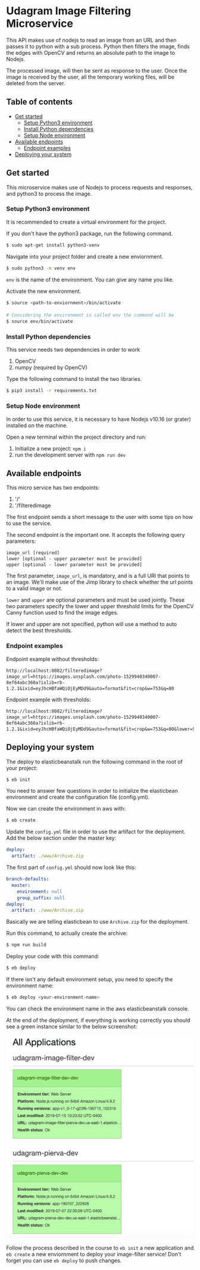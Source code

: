 # Udagram Image Filtering Microservice

This API makes use of nodejs to read an image from an URL and then passes it to python with a sub process. Python then filters the image, finds the edges with OpenCV and returns an absolute path to the image to Nodejs.

The processed image, will then be sent as response to the user. Once the image is received by the user, all the temporary working files, will be deleted from the server.

## Table of contents
+ [Get started](#get-started)
  * [Setup Python3 environment](#setup-python3-environment)
  * [Install Python dependencies](#install-python-dependencies)
  * [Setup Node environment](#setup-node-environment)
+ [Available endpoints](#availabe-endpoints)
  * [Endpoint examples](#endpoint-examples)
+ [Deploying your system](#deploying-your-system)



## Get started
This microservice makes use of Nodejs to process requests and responses, and python3 to process the image.

### Setup Python3 environment
It is recommended to create a virtual environment for the project.

If you don't have the python3 package, run the following command.
```sh
$ sudo apt-get install python3-venv
```

Navigate into your project folder and create a new enviornment.
```sh
$ sudo python3 -m venv env
```

`env` is the name of the environment. You can give any name you like.

Activate the new environment.

```sh
$ source <path-to-enviornment>/bin/activate

# Considering the environment is called env the command will be
$ source env/bin/activate
```

### Install Python dependencies
This service needs two dependencies in order to work
1. OpenCV
2. numpy (required by OpenCV)

Type the following command to install the two libraries.
```sh
$ pip3 install -r requirements.txt
```

### Setup Node environment

In order to use this service, it is necessary to have Nodejs v10.16 (or grater) installed on the machine.

Open a new terminal within the project directory and run:

1. Initialize a new project: `npm i`
2. run the development server with `npm run dev`

## Available endpoints

This micro service has two endpoints:
1. '/'
2. '/filteredimage

The first endpoint sends a short message to the user with some tips on how to use the service.

The second endpoint is the important one. It accepts the following query parameters:

```
image_url [required]
lower [optional - upper parameter must be provided]
upper [optional - lower parameter must be provided]
```

The first parameter, `image_url`, is mandatory, and is a full URI that points to an image.
We'll make use of the Jimp library to check whether the url points to a valid image or not.

`lower` and `upper` are optional parameters and must be used jointly. These two parameters specify the lower and upper threshold limits for the OpenCV Canny function used to find the image edges.

If lower and upper are not specified, python will use a method to auto detect the best thresholds.

### Endpoint examples

Endpoint example without thresholds:
```
http://localhost:8082/filteredimage?image_url=https://images.unsplash.com/photo-1529940340007-8ef64abc360a?ixlib=rb-1.2.1&ixid=eyJhcHBfaWQiOjEyMDd9&auto=format&fit=crop&w=753&q=80
```

Endpoint example with thresholds:
```
http://localhost:8082/filteredimage?image_url=https://images.unsplash.com/photo-1529940340007-8ef64abc360a?ixlib=rb-1.2.1&ixid=eyJhcHBfaWQiOjEyMDd9&auto=format&fit=crop&w=753&q=80&lower=50&upper=200
```

## Deploying your system

The deploy to elasticbeanstalk run the following command in the root of your project:
```sh
$ eb init
```
You need to answer few questions in order to initialize the elasticbean environment and create the configuration file (config.yml).

Now we can create the environment in aws with:
```sh
$ eb create
```

Update the `config.yml` file in order to use the artifact for the deployment. Add the below section under the master key:

```yml
deploy:
  artifact: ./www/Archive.zip
```

The first part of `config.yml` should now look like this:

```yml
branch-defaults:
  master:
    environment: null
    group_suffix: null
deploy:
  artifact: ./www/Archive.zip
```

Basically we are telling elasticbean to use `Archive.zip` for the deployment.

Run this command, to actually create the archive:
```sh
$ npm run build
```

Deploy your code with this command:
```sh
$ eb deploy
```

If there isn't any default environment setup, you need to specify the environment name:

```sh
$ eb deploy <your-environment-name>
```

You can check the environment name in the aws elasticbeanstalk console.

At the end of the deployment, if everything is working correctly you should see a green instance similar to the below screenshot:

![alt eb deployed](./eb_deployed.png)

Follow the process described in the course to `eb init` a new application and `eb create` a new enviornment to deploy your image-filter service! Don't forget you can use `eb deploy` to push changes.
